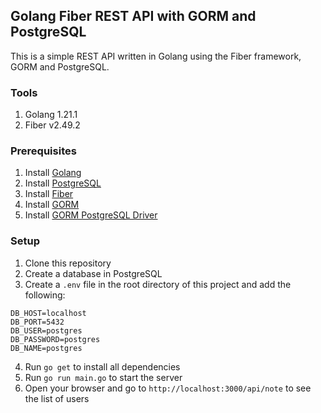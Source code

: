 ## Golang Fiber REST API with GORM and PostgreSQL

This is a simple REST API written in Golang using the Fiber framework, GORM and PostgreSQL.

### Tools

1. Golang 1.21.1
2. Fiber v2.49.2

### Prerequisites

1. Install [Golang](https://golang.org/doc/install)
2. Install [PostgreSQL](https://www.postgresql.org/download/)
3. Install [Fiber](https://gofiber.io/)
4. Install [GORM](https://gorm.io/docs/#installation)
5. Install [GORM PostgreSQL Driver](https://gorm.io/docs/connecting_to_the_database.html#PostgreSQL)

### Setup

1. Clone this repository
2. Create a database in PostgreSQL
3. Create a `.env` file in the root directory of this project and add the following:

```
DB_HOST=localhost
DB_PORT=5432
DB_USER=postgres
DB_PASSWORD=postgres
DB_NAME=postgres
```

4. Run `go get` to install all dependencies
5. Run `go run main.go` to start the server
6. Open your browser and go to `http://localhost:3000/api/note` to see the list of users
